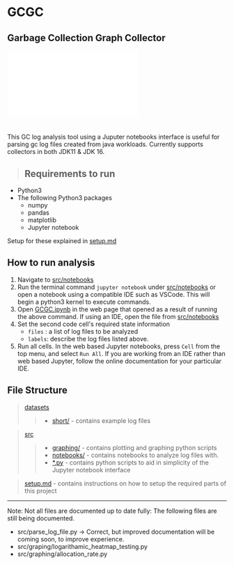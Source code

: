 # GCGC
## Garbage Collection Graph Collector 
![Pauses during runtime](images/STW_Pauses.pdf)

#
This GC log analysis tool using a Juputer notebooks interface is useful for parsing gc log files created from java workloads. 
Currently supports collectors in both JDK11 & JDK 16.


> ## Requirements to run

- Python3 
- The following Python3 packages
    - numpy
    - pandas
    - matplotlib
    - Jupyter notebook 

Setup for these explained in [setup.md](./setup.md)

## How to run analysis

1. Navigate to [src/notebooks](./src/notebooks)
2. Run the terminal command `jupyter notebook` under [src/notebooks](./src/notebooks) or open a notebook using a compatible IDE such as VSCode. This will begin a python3 kernel to execute commands.
3. Open [GCGC.ipynb](./src/notebooks/GCGC.ipynb) in the web page that opened as a result of running the above command. If using an IDE, open the file from [src/notebooks](src/notebooks)
4. Set the second code cell's required state information
   - `files` : a list of log files to be analyzed
   - `labels`: describe the log files listed above.    
5. Run all cells. In the web based Jupyter notebooks, press `Cell` from the top menu, and select `Run All`. If you are working from an IDE rather than web based Jupyter, follow the online documentation for your particular IDE.  


## File Structure

> [datasets](./datasets)
> > - [short/](./datasets/short) - contains example log files

> [src](./src)
> > - [graphing/](./src/graphing) - contains plotting and graphing python scripts
> > - [notebooks/](./src/notebooks) - contains notebooks to analyze log files with.
> > - [*.py](./src) - contains python scripts to aid in simplicity of the Jupyter notebook interface

> [setup.md](setup.md) - contains instructions on how to setup the required parts of this project

--- 

Note: Not all files are documented up to date fully:
The following files are still being documented.

- src/parse_log_file.py -> Correct, but improved documentation will be coming soon, to improve experience.
- src/graping/logarithamic_heatmap_testing.py
- src/graphing/allocation_rate.py